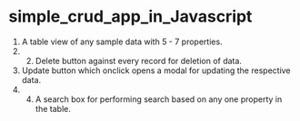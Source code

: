# simple_crud_app_in_Javascript
1. A table view of any sample data with 5 - 7 properties.
2. 2. Delete button against every record for deletion of data.
3. Update button which onclick opens a modal for updating the respective data.
4. 4. A search box for performing search based on any one property in the table.
